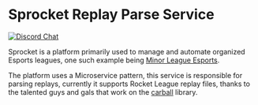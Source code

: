 # Sprocket Replay Parse Service

[![Discord Chat](https://img.shields.io/discord/856290331279884288.svg)](https://discord.gg/hJ3YAvHucb)  

Sprocket is a platform primarily used to manage and automate organized Esports leagues, one such example being [Minor League Esports](https://mlesports.gg).

The platform uses a Microservice pattern, this service is responsible for parsing replays, currently it supports Rocket League replay files, thanks to the talented guys and gals that work on the [carball](https://github.com/SaltieRL/carball) library.